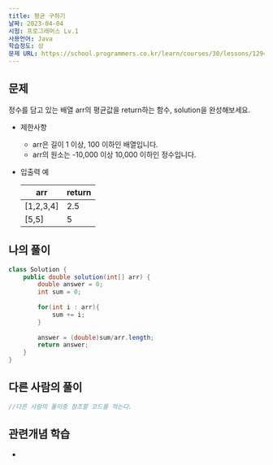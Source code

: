 ```yaml
---
title: 평균 구하기
날짜: 2023-04-04
시험: 프로그래머스 Lv.1
사용언어: Java
학습정도: 상
문제 URL: https://school.programmers.co.kr/learn/courses/30/lessons/12944
---
```

## 문제

정수를 담고 있는 배열 arr의 평균값을 return하는 함수, solution을 완성해보세요.

- 제한사항
    - arr은 길이 1 이상, 100 이하인 배열입니다.
    - arr의 원소는 -10,000 이상 10,000 이하인 정수입니다.
- 입출력 예
    
    
    | arr | return |
    | --- | --- |
    | [1,2,3,4] | 2.5 |
    | [5,5] | 5 |

## 나의 풀이

```java
class Solution {
    public double solution(int[] arr) {
        double answer = 0;
        int sum = 0;
        
        for(int i : arr){
            sum += i;
        }
        
        answer = (double)sum/arr.length;
        return answer;
    }
}
```

## 다른 사람의 풀이

```java
//다른 사람의 풀이중 참조할 코드를 적는다.
```

## 관련개념 학습

-